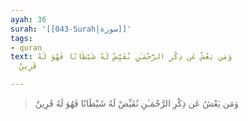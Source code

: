 ```yaml
---
ayah: 36
surah: '[[043-Surah|سورة]]'
tags:
- quran
text: وَمَن يَعْشُ عَن ذِكْرِ الرَّحْمَـٰنِ نُقَيِّضْ لَهُ شَيْطَانًا فَهُوَ لَهُ
  قَرِينٌ

---
```

> وَمَن يَعْشُ عَن ذِكْرِ الرَّحْمَـٰنِ نُقَيِّضْ لَهُ شَيْطَانًا فَهُوَ لَهُ قَرِينٌ
